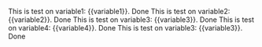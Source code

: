 This is test on variable1: {{variable1}}. Done
This is test on variable2: {{variable2}}. Done
This is test on variable3: {{variable3}}. Done
This is test on variable4: {{variable4}}. Done
This is test on variable3: {{variable3}}. Done